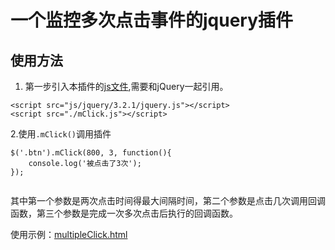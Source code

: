 # 一个监控多次点击事件的jquery插件
## 使用方法

1. 第一步引入本插件的[js文件](https://github.com/SmartDoubleXiao/multipleClick/blob/master/mclick.js),需要和jQuery一起引用。

```
<script src="js/jquery/3.2.1/jquery.js"></script>
<script src="./mClick.js"></script>
```	
2.使用`.mClick()`调用插件

```
$('.btn').mClick(800, 3, function(){
	console.log('被点击了3次');
});
	
```
其中第一个参数是两次点击时间得最大间隔时间，第二个参数是点击几次调用回调函数，第三个参数是完成一次多次点击后执行的回调函数。

使用示例：[multipleClick.html](http://htmlpreview.github.io/?https://github.com/SmartDoubleXiao/multipleClick/blob/master/multipleClick.html)


